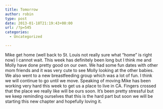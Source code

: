 ```yaml
---
title: Tomorrow
author: robin
type: post
date: 2013-01-18T21:19:43+00:00
url: /?p=545
categories:
  - Uncategorized

---
```

Mike get home (well back to St. Louis not really sure what &#8220;home&#8221; is right now) I cannot wait. This week has definitely been long but I think me and Molly have done pretty good on our own. We had some fun dates with other mom friends and it was very cute to see Molly looking at the other babies. We also went to a new breastfeeding group which was a lot of fun. I think we will continue to go until we move. Speaking of moving Mike has been working very hard this week to get us a place to live in CA. Fingers crossed that the place we really like will be ours soon. It&#8217;s been pretty stressful but we keep reminding ourselves that this is the hard part but soon we will be starting this new chapter and hopefully loving it.